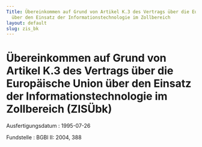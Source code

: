 ```yaml
---
Title: Übereinkommen auf Grund von Artikel K.3 des Vertrags über die Europäische Union
  über den Einsatz der Informationstechnologie im Zollbereich
layout: default
slug: zis_bk
---
```


# Übereinkommen auf Grund von Artikel K.3 des Vertrags über die Europäische Union über den Einsatz der Informationstechnologie im Zollbereich (ZISÜbk)

Ausfertigungsdatum
:   1995-07-26

Fundstelle
:   BGBl II: 2004, 388

